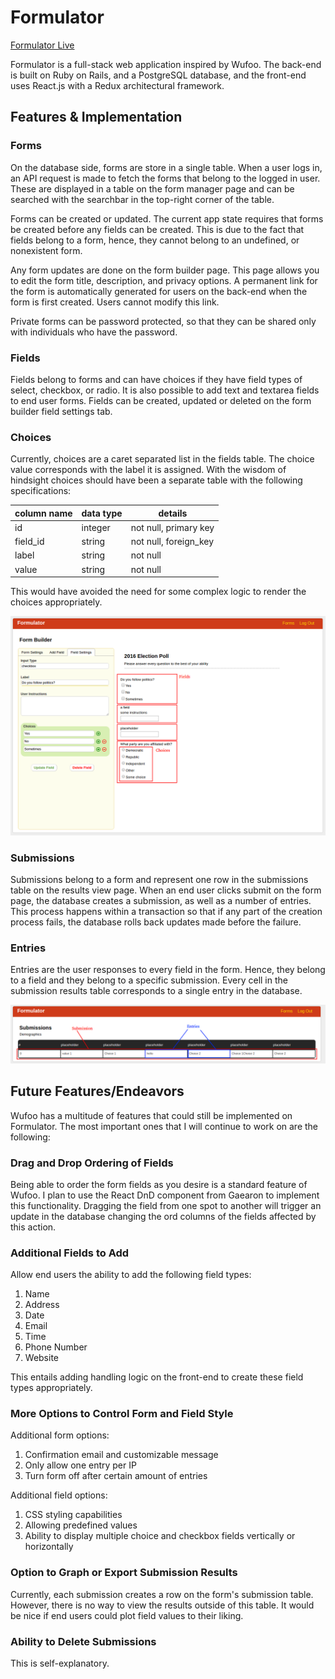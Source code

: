 # Formulator

[Formulator Live][heroku]

[heroku]: http://formulator.herokuapp.com/

Formulator is a full-stack web application inspired by Wufoo. The back-end is built on Ruby on Rails, and a PostgreSQL database, and the front-end uses React.js with a Redux architectural framework.

## Features & Implementation

### Forms

On the database side, forms are store in a single table. When a user logs in, an API request is made to fetch the forms that belong to the logged in user. These are displayed in a table on the form manager page and can be searched with the searchbar in the top-right corner of the table.

Forms can be created or updated. The current app state requires that forms be created before any fields can be created. This is due to the fact that fields belong to a form, hence, they cannot belong to an undefined, or nonexistent form.

Any form updates are done on the form builder page. This page allows you to edit the form title, description, and privacy options. A permanent link for the form is automatically generated for users on the back-end when the form is first created. Users cannot modify this link.

Private forms can be password protected, so that they can be shared only with individuals who have the password.

### Fields

Fields belong to forms and can have choices if they have field types of select, checkbox, or radio. It is also possible to add text and textarea fields to end user forms. Fields can be created, updated or deleted on the form builder field settings tab.

### Choices

Currently, choices are a caret separated list in the fields table. The choice value corresponds with the label it is assigned. With the wisdom of hindsight choices should have been a separate table with the following specifications:

column name     | data type | details
----------------|-----------|--------------------------
id              | integer   | not null, primary key
field_id        | string    | not null, foreign_key
label           | string    | not null
value           | string    | not null

This would have avoided the need for some complex logic to render the choices appropriately.

![Formbuilder Image](https://github.com/jslawjslaw/formulator/blob/master/screenshots/form_builder.png)

### Submissions

Submissions belong to a form and represent one row in the submissions table on the results view page. When an end user clicks submit on the form page, the database creates a submission, as well as a number of entries. This process happens within a transaction so that if any part of the creation process fails, the database rolls back updates made before the failure.

### Entries

Entries are the user responses to every field in the form. Hence, they belong to a field and they belong to a specific submission. Every cell in the submission results table corresponds to a single entry in the database.

![Submissions Image](https://github.com/jslawjslaw/formulator/blob/master/screenshots/submission_table.png)

## Future Features/Endeavors

Wufoo has a multitude of features that could still be implemented on Formulator. The most important ones that I will continue to work on are the following:

### Drag and Drop Ordering of Fields

Being able to order the form fields as you desire is a standard feature of Wufoo. I plan to use the React DnD component from Gaearon to implement this functionality. Dragging the field from one spot to another will trigger an update in the database changing the ord columns of the fields affected by this action.

### Additional Fields to Add

Allow end users the ability to add the following field types:
1. Name
2. Address
3. Date
4. Email
5. Time
6. Phone Number
7. Website

This entails adding handling logic on the front-end to create these field types appropriately.

### More Options to Control Form and Field Style

Additional form options:
1. Confirmation email and customizable message
2. Only allow one entry per IP
3. Turn form off after certain amount of entries

Additional field options:
1. CSS styling capabilities
2. Allowing predefined values
3. Ability to display multiple choice and checkbox fields vertically or horizontally

### Option to Graph or Export Submission Results

Currently, each submission creates a row on the form's submission table. However, there is no way to view the results outside of this table. It would be nice if end users could plot field values to their liking.

### Ability to Delete Submissions

This is self-explanatory.
